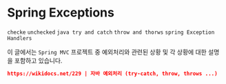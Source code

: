 # Spring Exceptions

`checke` `unchecked` `java try and catch` `throw and thorws` `spring Exception Handlers`



이 글에서는 `Spring MVC` 프로젝트 중 예외처리와 관련된 상황 및 각 상황에 대한 설명을 포함하고 있습니다. 



 





```json
https://wikidocs.net/229 | 자바 예외처리 (try-catch, throw, throws ...)
```

